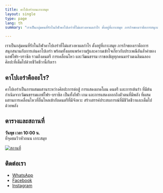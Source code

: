 ```yaml
---
title: คาโปเอร่าบนเกาะสมุย
layout: single
type: page
lang: th
summary: "เราเป็นกลุ่มคนที่รักในกีฬาคาโปเอร่าที่ไม่แสวงหาผลกำไร ตั้งอยู่ที่เกาะสมุย ภารกิจของเราคือการสนุกสนานกับการเล่นคาโปเอร่า พร้อมทั้งเผยแพร่ความรู้และความเข้าใจเกี่ยวกับประเพณีอันล้ำค่าของแอฟโฟร-บราซิล รวมถึงดนตรี การเคลื่อนไหว และวัฒนธรรม เราขอเชิญทุกคนมาร่วมเฉลิมฉลองศิลปะที่เต็มไปด้วยชีวิตชีวานี้กับเรา"

---
```


เราเป็นกลุ่มคนที่รักในกีฬาคาโปเอร่าที่ไม่แสวงหาผลกำไร ตั้งอยู่ที่เกาะสมุย ภารกิจของเราคือการสนุกสนานกับการเล่นคาโปเอร่า พร้อมทั้งเผยแพร่ความรู้และความเข้าใจเกี่ยวกับประเพณีอันล้ำค่าของแอฟโฟร-บราซิล รวมถึงดนตรี การเคลื่อนไหว และวัฒนธรรม เราขอเชิญทุกคนมาร่วมเฉลิมฉลองศิลปะที่เต็มไปด้วยชีวิตชีวานี้กับเรา

## คาโปเอร่าคืออะไร?
คาโปเอร่าเป็นการผสมผสานระหว่างศิลปะการต่อสู้ การแสดงผาดโผน ดนตรี และการเต้นรำ ที่มีต้นกำเนิดจากวัฒนธรรมแอฟโฟร-บราซิล เป็นทั้งกีฬา เกม และการแสดงออกถึงตัวตนที่มีพลัง ที่ผสมผสานการเคลื่อนไหวที่ลื่นไหลเข้ากับดนตรีที่มีจังหวะ สร้างสรรค์ประสบการณ์ที่มีชีวิตชีวาและเต็มไปด้วยพลัง

## ตารางและสถานที่
**วันพุธ เวลา 10:00 น.**  
ที่จุดชมวิวหัวถนน เกาะสมุย

[![สถานที่](/images/map.png)](https://maps.app.goo.gl/cRNyjDFFbD591e5z8)

## ติดต่อเรา
- [WhatsApp](https://wa.link/cmotjh)
- [Facebook](https://facebook.com/capoeirasamui)
- [Instagram](https://instagram.com/capoeirasamui)
